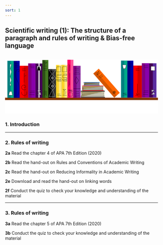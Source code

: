 ```yaml
---
sort: 1
---
```


## Scientific writing (1): The structure of a paragraph and rules of writing & Bias-free language
\
<img src="./images/books_banner.png" alt="Books banner" width="600">

### 1. Introduction



***
### 2. Rules of writing

__2a__ Read the chapter 4 of APA 7th Edition (2020)

__2b__ Read the hand-out on Rules and Conventions of Academic Writing

__2c__ Read the hand-out on Reducing Informality in Academic Writing

__2e__ Download and read the hand-out on linking words

__2f__ Conduct the quiz to check your knowledge and understanding of the material


***
### 3. Rules of writing

__3a__ Read the chapter 5 of APA 7th Edition (2020)

__3b__ Conduct the quiz to check your knowledge and understanding of the material

